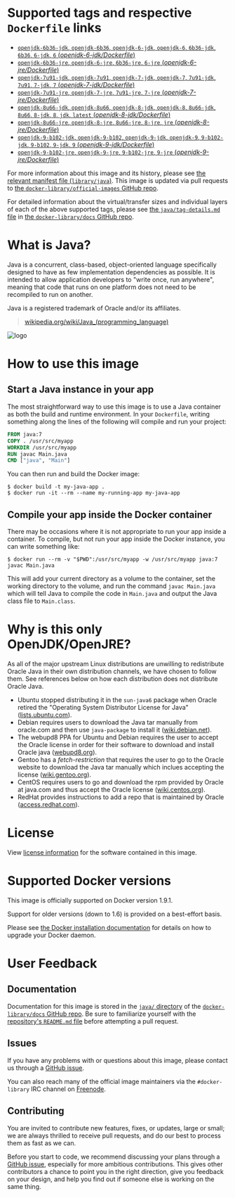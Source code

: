 # Supported tags and respective `Dockerfile` links

-	[`openjdk-6b36-jdk`, `openjdk-6b36`, `openjdk-6-jdk`, `openjdk-6`, `6b36-jdk`, `6b36`, `6-jdk`, `6` (*openjdk-6-jdk/Dockerfile*)](https://github.com/docker-library/java/blob/c046a7da2ac56f0ee5b870590de3e5a1cce569a7/openjdk-6-jdk/Dockerfile)
-	[`openjdk-6b36-jre`, `openjdk-6-jre`, `6b36-jre`, `6-jre` (*openjdk-6-jre/Dockerfile*)](https://github.com/docker-library/java/blob/c046a7da2ac56f0ee5b870590de3e5a1cce569a7/openjdk-6-jre/Dockerfile)
-	[`openjdk-7u91-jdk`, `openjdk-7u91`, `openjdk-7-jdk`, `openjdk-7`, `7u91-jdk`, `7u91`, `7-jdk`, `7` (*openjdk-7-jdk/Dockerfile*)](https://github.com/docker-library/java/blob/c046a7da2ac56f0ee5b870590de3e5a1cce569a7/openjdk-7-jdk/Dockerfile)
-	[`openjdk-7u91-jre`, `openjdk-7-jre`, `7u91-jre`, `7-jre` (*openjdk-7-jre/Dockerfile*)](https://github.com/docker-library/java/blob/c046a7da2ac56f0ee5b870590de3e5a1cce569a7/openjdk-7-jre/Dockerfile)
-	[`openjdk-8u66-jdk`, `openjdk-8u66`, `openjdk-8-jdk`, `openjdk-8`, `8u66-jdk`, `8u66`, `8-jdk`, `8`, `jdk`, `latest` (*openjdk-8-jdk/Dockerfile*)](https://github.com/docker-library/java/blob/c046a7da2ac56f0ee5b870590de3e5a1cce569a7/openjdk-8-jdk/Dockerfile)
-	[`openjdk-8u66-jre`, `openjdk-8-jre`, `8u66-jre`, `8-jre`, `jre` (*openjdk-8-jre/Dockerfile*)](https://github.com/docker-library/java/blob/c046a7da2ac56f0ee5b870590de3e5a1cce569a7/openjdk-8-jre/Dockerfile)
-	[`openjdk-9-b102-jdk`, `openjdk-9-b102`, `openjdk-9-jdk`, `openjdk-9`, `9-b102-jdk`, `9-b102`, `9-jdk`, `9` (*openjdk-9-jdk/Dockerfile*)](https://github.com/docker-library/java/blob/0235b70854cf9251ab4a1479696975412320a9bd/openjdk-9-jdk/Dockerfile)
-	[`openjdk-9-b102-jre`, `openjdk-9-jre`, `9-b102-jre`, `9-jre` (*openjdk-9-jre/Dockerfile*)](https://github.com/docker-library/java/blob/0235b70854cf9251ab4a1479696975412320a9bd/openjdk-9-jre/Dockerfile)

For more information about this image and its history, please see [the relevant manifest file (`library/java`)](https://github.com/docker-library/official-images/blob/master/library/java). This image is updated via pull requests to [the `docker-library/official-images` GitHub repo](https://github.com/docker-library/official-images).

For detailed information about the virtual/transfer sizes and individual layers of each of the above supported tags, please see [the `java/tag-details.md` file](https://github.com/docker-library/docs/blob/master/java/tag-details.md) in [the `docker-library/docs` GitHub repo](https://github.com/docker-library/docs).

# What is Java?

Java is a concurrent, class-based, object-oriented language specifically designed to have as few implementation dependencies as possible. It is intended to allow application developers to "write once, run anywhere", meaning that code that runs on one platform does not need to be recompiled to run on another.

Java is a registered trademark of Oracle and/or its affiliates.

> [wikipedia.org/wiki/Java_(programming_language)](http://en.wikipedia.org/wiki/Java_%28programming_language%29)

![logo](https://raw.githubusercontent.com/docker-library/docs/01c12653951b2fe592c1f93a13b4e289ada0e3a1/java/logo.png)

# How to use this image

## Start a Java instance in your app

The most straightforward way to use this image is to use a Java container as both the build and runtime environment. In your `Dockerfile`, writing something along the lines of the following will compile and run your project:

```dockerfile
FROM java:7
COPY . /usr/src/myapp
WORKDIR /usr/src/myapp
RUN javac Main.java
CMD ["java", "Main"]
```

You can then run and build the Docker image:

```console
$ docker build -t my-java-app .
$ docker run -it --rm --name my-running-app my-java-app
```

## Compile your app inside the Docker container

There may be occasions where it is not appropriate to run your app inside a container. To compile, but not run your app inside the Docker instance, you can write something like:

```console
$ docker run --rm -v "$PWD":/usr/src/myapp -w /usr/src/myapp java:7 javac Main.java
```

This will add your current directory as a volume to the container, set the working directory to the volume, and run the command `javac Main.java` which will tell Java to compile the code in `Main.java` and output the Java class file to `Main.class`.

# Why is this only OpenJDK/OpenJRE?

As all of the major upstream Linux distributions are unwilling to redistribute Oracle Java in their own distribution channels, we have chosen to follow them. See references below on how each distribution does not distribute Oracle Java.

-	Ubuntu stopped distributing it in the `sun-java6` package when Oracle retired the "Operating System Distributor License for Java" ([lists.ubuntu.com](https://lists.ubuntu.com/archives/ubuntu-security-announce/2011-December/001528.html)).
-	Debian requires users to download the Java tar manually from oracle.com and then use `java-package` to install it ([wiki.debian.net](https://wiki.debian.org/Java/Sun)).
-	The webupd8 PPA for Ubuntu and Debian requires the user to accept the Oracle license in order for their software to download and install Oracle java ([webupd8.org](http://www.webupd8.org/2012/09/install-oracle-java-8-in-ubuntu-via-ppa.html)).
-	Gentoo has a *fetch-restriction* that requires the user to go to the Oracle website to download the Java tar manually which inclues accepting the license ([wiki.gentoo.org](https://wiki.gentoo.org/wiki/Java)).
-	CentOS requires users to go and download the rpm provided by Oracle at java.com and thus accept the Oracle license ([wiki.centos.org](https://wiki.centos.org/HowTos/JavaRuntimeEnvironment)).
-	RedHat provides instructions to add a repo that is maintained by Oracle ([access.redhat.com](https://access.redhat.com/solutions/732883)).

# License

View [license information](http://openjdk.java.net/legal/gplv2+ce.html) for the software contained in this image.

# Supported Docker versions

This image is officially supported on Docker version 1.9.1.

Support for older versions (down to 1.6) is provided on a best-effort basis.

Please see [the Docker installation documentation](https://docs.docker.com/installation/) for details on how to upgrade your Docker daemon.

# User Feedback

## Documentation

Documentation for this image is stored in the [`java/` directory](https://github.com/docker-library/docs/tree/master/java) of the [`docker-library/docs` GitHub repo](https://github.com/docker-library/docs). Be sure to familiarize yourself with the [repository's `README.md` file](https://github.com/docker-library/docs/blob/master/README.md) before attempting a pull request.

## Issues

If you have any problems with or questions about this image, please contact us through a [GitHub issue](https://github.com/docker-library/java/issues).

You can also reach many of the official image maintainers via the `#docker-library` IRC channel on [Freenode](https://freenode.net).

## Contributing

You are invited to contribute new features, fixes, or updates, large or small; we are always thrilled to receive pull requests, and do our best to process them as fast as we can.

Before you start to code, we recommend discussing your plans through a [GitHub issue](https://github.com/docker-library/java/issues), especially for more ambitious contributions. This gives other contributors a chance to point you in the right direction, give you feedback on your design, and help you find out if someone else is working on the same thing.
